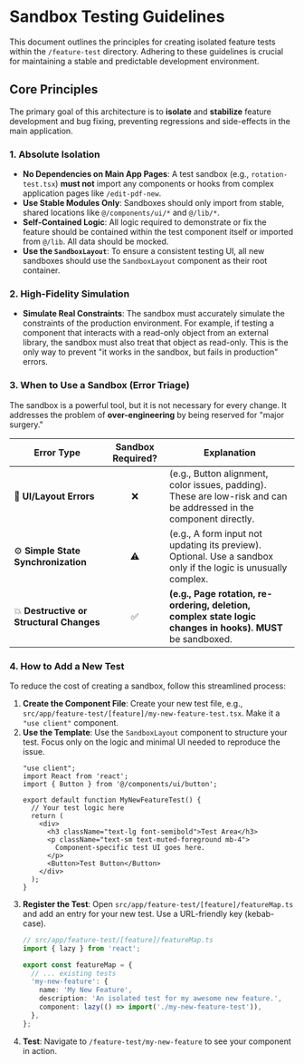# Sandbox Testing Guidelines

This document outlines the principles for creating isolated feature tests within the `/feature-test` directory. Adhering to these guidelines is crucial for maintaining a stable and predictable development environment.

## Core Principles

The primary goal of this architecture is to **isolate** and **stabilize** feature development and bug fixing, preventing regressions and side-effects in the main application.

### 1. Absolute Isolation
- **No Dependencies on Main App Pages**: A test sandbox (e.g., `rotation-test.tsx`) **must not** import any components or hooks from complex application pages like `/edit-pdf-new`.
- **Use Stable Modules Only**: Sandboxes should only import from stable, shared locations like `@/components/ui/*` and `@/lib/*`.
- **Self-Contained Logic**: All logic required to demonstrate or fix the feature should be contained within the test component itself or imported from `@/lib`. All data should be mocked.
- **Use the `SandboxLayout`**: To ensure a consistent testing UI, all new sandboxes should use the `SandboxLayout` component as their root container.

### 2. High-Fidelity Simulation
- **Simulate Real Constraints**: The sandbox must accurately simulate the constraints of the production environment. For example, if testing a component that interacts with a read-only object from an external library, the sandbox must also treat that object as read-only. This is the only way to prevent "it works in the sandbox, but fails in production" errors.

### 3. When to Use a Sandbox (Error Triage)

The sandbox is a powerful tool, but it is not necessary for every change. It addresses the problem of **over-engineering** by being reserved for "major surgery."

| Error Type                                  | Sandbox Required? | Explanation                                                                                                 |
| ------------------------------------------- | :---------------: | ----------------------------------------------------------------------------------------------------------- |
| 🧩 **UI/Layout Errors**                       |        ❌         | (e.g., Button alignment, color issues, padding). These are low-risk and can be addressed in the component directly. |
| ⚙️ **Simple State Synchronization**           |        ⚠️         | (e.g., A form input not updating its preview). Optional. Use a sandbox only if the logic is unusually complex.    |
| 💥 **Destructive or Structural Changes**      |        ✅         | **(e.g., Page rotation, re-ordering, deletion, complex state logic changes in hooks).** **MUST** be sandboxed. |

### 4. How to Add a New Test

To reduce the cost of creating a sandbox, follow this streamlined process:

1.  **Create the Component File**: Create your new test file, e.g., `src/app/feature-test/[feature]/my-new-feature-test.tsx`. Make it a `"use client"` component.
2.  **Use the Template**: Use the `SandboxLayout` component to structure your test. Focus only on the logic and minimal UI needed to reproduce the issue.
    ```tsx
    "use client";
    import React from 'react';
    import { Button } from '@/components/ui/button';

    export default function MyNewFeatureTest() {
      // Your test logic here
      return (
        <div>
          <h3 className="text-lg font-semibold">Test Area</h3>
          <p className="text-sm text-muted-foreground mb-4">
            Component-specific test UI goes here.
          </p>
          <Button>Test Button</Button>
        </div>
      );
    }
    ```
3.  **Register the Test**: Open `src/app/feature-test/[feature]/featureMap.ts` and add an entry for your new test. Use a URL-friendly key (kebab-case).
    ```typescript
    // src/app/feature-test/[feature]/featureMap.ts
    import { lazy } from 'react';

    export const featureMap = {
      // ... existing tests
      'my-new-feature': {
        name: 'My New Feature',
        description: 'An isolated test for my awesome new feature.',
        component: lazy(() => import('./my-new-feature-test')),
      },
    };
    ```
4.  **Test**: Navigate to `/feature-test/my-new-feature` to see your component in action.
